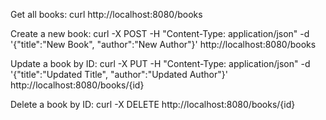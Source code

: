 Get all books:
curl http://localhost:8080/books

Create a new book:
curl -X POST -H "Content-Type: application/json" -d '{"title":"New Book", "author":"New Author"}' http://localhost:8080/books

Update a book by ID:
curl -X PUT -H "Content-Type: application/json" -d '{"title":"Updated Title", "author":"Updated Author"}' http://localhost:8080/books/{id}

Delete a book by ID:
curl -X DELETE http://localhost:8080/books/{id}
